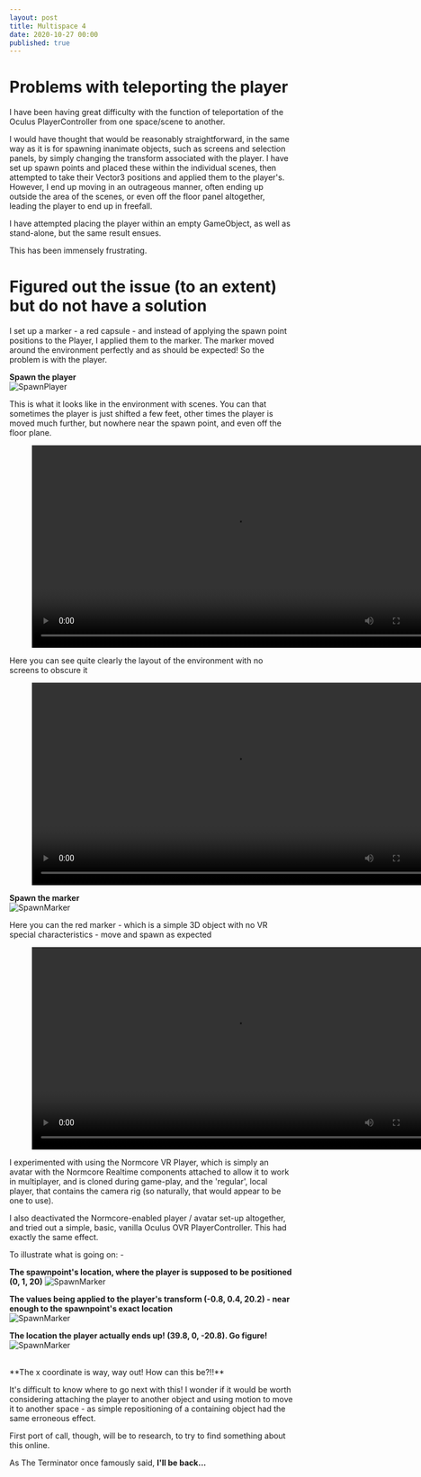 ```yaml
---
layout: post
title: Multispace 4
date: 2020-10-27 00:00
published: true
---
```


# Problems with teleporting the player

I have been having great difficulty with the function of teleportation of the Oculus PlayerController from one space/scene to another.

I would have thought that would be reasonably straightforward, in the same way as it is for spawning inanimate objects, such as screens and selection panels, by simply changing the transform associated with the player. I have set up spawn points and placed these within the individual scenes, then attempted to take their Vector3 positions and applied them to the player's. However, I end up moving in an outrageous manner, often ending up outside the area of the scenes, or even off the floor panel altogether, leading the player to end up in freefall.

I have attempted placing the player within an empty GameObject, as well as stand-alone, but the same result ensues. 

This has been immensely frustrating. 


# Figured out the issue (to an extent) but do not have a solution

I set up a marker - a red capsule - and instead of applying the spawn point positions to the Player, I applied them to the marker. The marker moved around the environment perfectly and as should be expected! So the problem is with the player.

**Spawn the player**<br>
![SpawnPlayer](\images\GAM750\spawnpoint-method1.JPG)

This is what it looks like in the environment with scenes. You can that sometimes the player is just shifted a few feet, other times the player is moved much further, but nowhere near the spawn point, and even off the floor plane.
<figure class="video_container">
  <video style="width:720px;" autoplay loop>
    <source src="\media\GAM750\spawnplayer-1.mp4" type="video/mp4">
    Woops! Your browser does not support the HTML5 video tag.
  </video>
</figure>

Here you can see quite clearly the layout of the environment with no screens to obscure it
<figure class="video_container">
  <video style="width:720px;" autoplay loop>
    <source src="\media\GAM750\spawnplayer-2.mp4" type="video/mp4">
    Woops! Your browser does not support the HTML5 video tag.
  </video>
</figure>


**Spawn the marker**<br>
![SpawnMarker](\images\GAM750\spawnpoint-method2.JPG)

Here you can the red marker - which is a simple 3D object with no VR special characteristics - move and spawn as expected
<figure class="video_container">
  <video style="width:720px;" autoplay loop>
    <source src="\media\GAM750\spawnmarker-1.mp4" type="video/mp4">
    Woops! Your browser does not support the HTML5 video tag.
  </video>
</figure>

I experimented with using the Normcore VR Player, which is simply an avatar with the Normcore Realtime components attached to allow it to work in multiplayer, and is cloned during game-play, and the 'regular', local player, that contains the camera rig (so naturally, that would appear to be one to use). 

I also deactivated the Normcore-enabled player / avatar set-up altogether, and tried out a simple, basic, vanilla Oculus OVR PlayerController. This had exactly the same effect. 

To illustrate what is going on: -

**The spawnpoint's location, where the player is supposed to be positioned (0, 1, 20)**
![SpawnMarker](\images\GAM750\spawnpoint-error-inspector-2.JPG)

**The values being applied to the player's transform (-0.8, 0.4, 20.2) - near enough to the spawnpoint's exact location**<br>
![SpawnMarker](\images\GAM750\spawnpoint-error-console-1.JPG)

**The location the player actually ends up! (39.8, 0, -20.8). Go figure!**<br>
![SpawnMarker](\images\GAM750\spawnpoint-error-inspector-1.JPG)

<br>
**The x coordinate is way, way out! How can this be?!!**



It's difficult to know where to go next with this! I wonder if it would be worth considering attaching the player to another object and using motion to move it to another space - as simple repositioning of a containing object had the same erroneous effect.

First port of call, though, will be to research, to try to find something about this online.

As The Terminator once famously said, **I'll be back...**